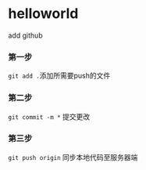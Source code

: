 # helloworld
add github



### 第一步

`git add .`添加所需要push的文件

### 第二步

`git commit -m *` 提交更改

 ### 第三步

`git push origin` 同步本地代码至服务器端

